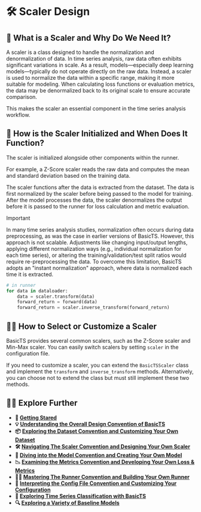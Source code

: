 # 🛠️ Scaler Design

## 🧐 What is a Scaler and Why Do We Need It?

A scaler is a class designed to handle the normalization and denormalization of data. In time series analysis, raw data often exhibits significant variations in scale. As a result, models—especially deep learning models—typically do not operate directly on the raw data. Instead, a scaler is used to normalize the data within a specific range, making it more suitable for modeling. When calculating loss functions or evaluation metrics, the data may be denormalized back to its original scale to ensure accurate comparison.

This makes the scaler an essential component in the time series analysis workflow.

## 👾 How is the Scaler Initialized and When Does It Function?

The scaler is initialized alongside other components within the runner.

For example, a Z-Score scaler reads the raw data and computes the mean and standard deviation based on the training data.

The scaler functions after the data is extracted from the dataset. The data is first normalized by the scaler before being passed to the model for training. After the model processes the data, the scaler denormalizes the output before it is passed to the runner for loss calculation and metric evaluation.

> [!IMPORTANT]  
> In many time series analysis studies, normalization often occurs during data preprocessing, as was the case in earlier versions of BasicTS. However, this approach is not scalable. Adjustments like changing input/output lengths, applying different normalization ways (e.g., individual normalization for each time series), or altering the training/validation/test split ratios would require re-preprocessing the data. To overcome this limitation, BasicTS adopts an "instant normalization" approach, where data is normalized each time it is extracted.

```python
# in runner
for data in dataloader:
    data = scaler.transform(data)
    forward_return = forward(data)
    forward_return = scaler.inverse_transform(forward_return)
```

## 🧑‍🔧 How to Select or Customize a Scaler

BasicTS provides several common scalers, such as the Z-Score scaler and Min-Max scaler. You can easily switch scalers by setting `scaler` in the configuration file.

If you need to customize a scaler, you can extend the `BasicTSScaler` class and implement the `transform` and `inverse_transform` methods. Alternatively, you can choose not to extend the class but must still implement these two methods.

## 🧑‍💻 Explore Further

- **🎉 [Getting Stared](./getting_started.md)**
- **💡 [Understanding the Overall Design Convention of BasicTS](./overall_design.md)**
- **📦 [Exploring the Dataset Convention and Customizing Your Own Dataset](./dataset_design.md)**
- **🛠️ [Navigating The Scaler Convention and Designing Your Own Scaler](./scaler_design.md)**
- **🧠 [Diving into the Model Convention and Creating Your Own Model](./model_design.md)**
- **📉 [Examining the Metrics Convention and Developing Your Own Loss & Metrics](./metrics_design.md)**
- **🏃‍♂️ [Mastering The Runner Convention and Building Your Own Runner](runner_and_pipeline.md)**
- **📜 [Interpreting the Config File Convention and Customizing Your Configuration](./config_design.md)**
- **🎯 [Exploring Time Series Classification with BasicTS](./time_series_classification_cn.md)**
- **🔍 [Exploring a Variety of Baseline Models](../baselines/)**
